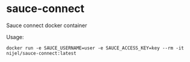 # sauce-connect
Sauce connect docker container


Usage:

```
docker run -e SAUCE_USERNAME=user -e SAUCE_ACCESS_KEY=key --rm -it nijel/sauce-connect:latest
```
